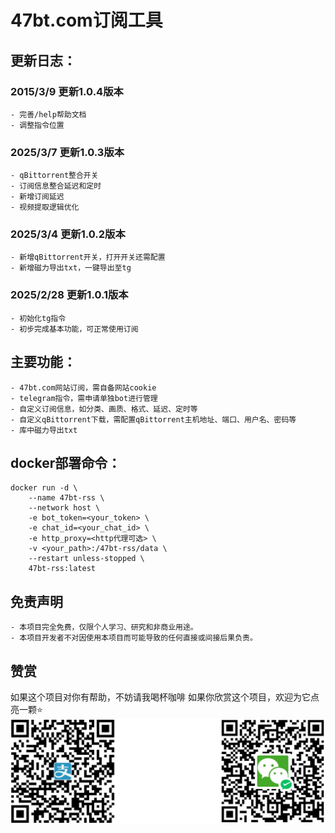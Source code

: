 # 47bt.com订阅工具

## 更新日志：
### 2015/3/9 更新1.0.4版本
    - 完善/help帮助文档
    - 调整指令位置
### 2025/3/7 更新1.0.3版本
    - qBittorrent整合开关
    - 订阅信息整合延迟和定时
    - 新增订阅延迟
    - 视频提取逻辑优化
### 2025/3/4 更新1.0.2版本
    - 新增qBittorrent开关，打开开关还需配置
    - 新增磁力导出txt，一键导出至tg
### 2025/2/28 更新1.0.1版本
    - 初始化tg指令
    - 初步完成基本功能，可正常使用订阅


## 主要功能：
    - 47bt.com网站订阅，需自备网站cookie
    - telegram指令，需申请单独bot进行管理
    - 自定义订阅信息，如分类、画质、格式、延迟、定时等
    - 自定义qBittorrent下载，需配置qBittorrent主机地址、端口、用户名、密码等
    - 库中磁力导出txt

## docker部署命令：
    docker run -d \
        --name 47bt-rss \
        --network host \
        -e bot_token=<your_token> \
        -e chat_id=<your_chat_id> \
        -e http_proxy=<http代理可选> \
        -v <your_path>:/47bt-rss/data \
        --restart unless-stopped \
        47bt-rss:latest
    
## 免责声明
    - 本项目完全免费，仅限个人学习、研究和非商业用途。
    - 本项目开发者不对因使用本项目而可能导致的任何直接或间接后果负责。

## 赞赏
如果这个项目对你有帮助，不妨请我喝杯咖啡
如果你欣赏这个项目，欢迎为它点亮一颗⭐️
![donate](donate.png "donate")